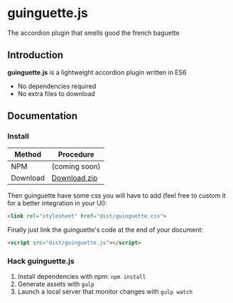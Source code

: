 # guinguette.js
The accordion plugin that smells good the french baguette

## Introduction

**guinguette.js** is a lightweight accordion plugin written in ES6

- No dependencies required
- No extra files to download

## Documentation

### Install

Method      | Procedure
----------- | ---------
NPM         | (coming soon)
Download    | [Download zip](https://github.com/agence-webup/guinguette/archive/master.zip)

Then guinguette have some css you will have to add (feel free to custom it for a better integration in your UI):

```html
<link rel="stylesheet" href="dist/guinguette.css">
```

Finally just link the guinguette's code at the end of your document:

```html
<script src="dist/guinguette.js"></script>
```

### Hack guinguette.js

1. Install dependencies with npm: `npm install`
2. Generate assets with `gulp`
2. Launch a local server that monitor changes with `gulp watch`